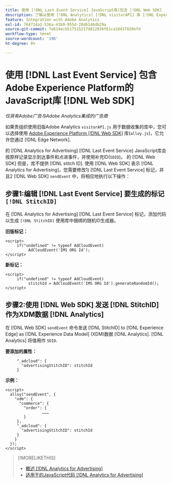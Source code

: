 ```yaml
---
title: 使用 [!DNL Last Event Service] JavaScript库(包含 [!DNL Web SDK]
description: 了解从使用 [!DNL Analytics] [!DNL visitorAPI] 库 [!DNL Experience Platform] [!DNL Web SDK] 库 [!DNL Analytics for Advertising] 实施。
feature: Integration with Adobe Analytics
exl-id: 764724a2-536a-43b9-955d-28d6146db29a
source-git-commit: 7e614ecb517515217d812926f61ca10437820efd
workflow-type: tm+mt
source-wordcount: '196'
ht-degree: 0%

---
```


# 使用 [!DNL Last Event Service] 包含Adobe Experience Platform的JavaScript库 [!DNL Web SDK]

*仅具有Adobe广告与Adobe Analytics集成的广告商*

如果贵组织使用旧版Adobe Analytics `visitorAPI.js` 用于数据收集的库中，您可以选择使用 [Adobe Experience Platform [!DNL Web SDK]](https://experienceleague.adobe.com/docs/experience-platform/edge/home.html) 库(`alloy.js`)，它允许您通过 [!DNL Edge Network].

的 [!DNL Analytics for Advertising] [!DNL Last Event Service] JavaScript库会按原样记录显示到达事件和点进事件，并使用补充ID(`SDID`)。 的 [!DNL Web SDK] 但是，库不提供 [!DNL stitch ID]. 使用 [!DNL Web SDK] 表示 [!DNL Analytics for Advertising]，您需要修改1) [!DNL Last Event Service] 标记，并且2 [!DNL Web SDK] `sendEvent` 中，将相应地执行以下操作：

## 步骤1:编辑 [!DNL Last Event Service] 要生成的标记 `[!DNL StitchID]`

在 [!DNL Analytics for Advertising] [!DNL Last Event Service] 标记，添加代码以生成 `[!DNL StitchID]` 使用库中捆绑的随机ID生成器。

**旧版标记：**

```
<script>
     if("undefined" != typeof AdCloudEvent) 
          AdCloudEvent('IMS ORG Id');
</script>
```

**新标记：**

```
<script>
     if("undefined" != typeof AdCloudEvent) 
          stitchId = AdCloudEvent('IMS ORG Id').generateRandomId();
</script>
```

## 步骤2:使用 [!DNL Web SDK] 发送 [!DNL StitchID] 作为XDM数据 [!DNL Analytics]

在 [!DNL Web SDK] `sendEvent` 命令发送 [!DNL StitchID] to [!DNL Experience Edge] as [!DNL Experience Data Model] (XDM)数据 [!DNL Analytics].<!-- The library will send the StitchID to [!DNL Experience Edge] as `[_adcloud.advertisingStitchID](https://github.com/adobe/xdm/blob/master/docs/reference/adobe/experience/adcloud/stitch.schema.md)`. --> [!DNL Analytics] 将值用作 `SDID`.

**要添加的属性：**

```
     "_adcloud": {
       "advertisingStitchID": stitchId
     }
```

**示例：**

```
<script>
  alloy("sendEvent", {
    "xdm": {
      "commerce": {
        "order": {
                ………
        }
     },
     "_adcloud": {
       "advertisingStitchID": stitchId
     }
    }
  });
</script>
```

>[!MORELIKETHIS]
>
>* [概述 [!DNL Analytics for Advertising]](overview.md)
>* [适用于的JavaScript代码 [!DNL Analytics for Advertising]](/help/integrations/analytics/javascript.md)

